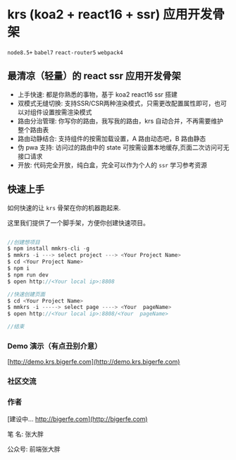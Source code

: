 # krs (koa2 + react16 + ssr) 应用开发骨架

`node8.5+` `babel7` `react-router5` `webpack4`

## 最清凉（轻量）的 react ssr 应用开发骨架 

* 上手快速: 都是你熟悉的事物，基于 koa2 react16 ssr 搭建
* 双模式无缝切换: 支持SSR/CSR两种渲染模式，只需更改配置属性即可，也可以对组件设置按需渲染模式
* 路由分治管理: 你写你的路由，我写我的路由，krs 自动合并，不再需要维护整个路由表
* 路由动静结合: 支持组件的按需加载设置，A 路由动态吧，B 路由静态
* 伪 pwa 支持: 访问过的路由中的 state 可按需设置本地缓存,页面二次访问可无接口请求
* 开放: 代码完全开放，纯白盒，完全可以作为个人的 `ssr` 学习参考资源

## 快速上手

如何快速的让 `krs` 骨架在你的机器跑起来.

这里我们提供了一个脚手架，方便你创建快速项目。

```javascript

//创建想项目
$ npm install mmkrs-cli -g
$ mmkrs -i ---> select project ---> <Your Project Name>
$ cd <Your Project Name>
$ npm i
$ npm run dev
$ open http://<Your local ip>:8808

//快速创建页面
$ cd <Your Project Name>
$ mmkrs -i -----> select page ----> <Your  pageName>
$ open http://<Your local ip>:8808/<Your  pageName>

//结束
```

### Demo 演示（有点丑别介意）

[http://demo.krs.bigerfe.com](http://demo.krs.bigerfe.com)

### 社区交流

### 作者

[建设中... http://bigerfe.com](http://bigerfe.com)

笔  名: 张大胖 

公众号: 前端张大胖

